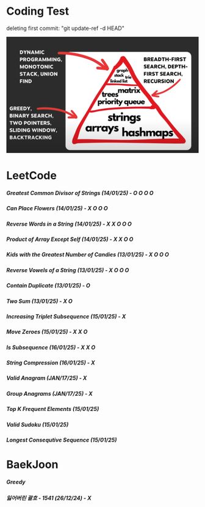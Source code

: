 # Coding Test

deleting first commit: "git update-ref -d HEAD"


![Image](image.png)

# LeetCode
##### Greatest Common Divisor of Strings (14/01/25) - O O O O
##### Can Place Flowers (14/01/25) - X O O O
##### Reverse Words in a String (14/01/25) - X X O O O
##### Product of Array Except Self (14/01/25) - X X O O
##### Kids with the Greatest Number of Candies (13/01/25) - X O O O
##### Reverse Vowels of a String (13/01/25) - X O O O
##### Contain Duplicate (13/01/25) - O
##### Two Sum (13/01/25) - X O
##### Increasing Triplet Subsequence (15/01/25) - X 
##### Move Zeroes (15/01/25) - X X O
##### Is Subsequence (16/01/25) - X X O
##### String Compression (16/01/25) - X
##### Valid Anagram (JAN/17/25) - X 
##### Group Anagrams (JAN/17/25) - X
##### Top K Frequent Elements (15/01/25)
##### Valid Sudoku (15/01/25)
##### Longest Consequtive Sequence (15/01/25)

# BaekJoon 
##### Greedy
##### 잃어버린 괄호 - 1541 (26/12/24) - X


